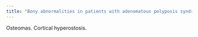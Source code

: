 ```yaml
---
title: "Bony abnormalities in patients with adenomatous polyposis syndrome?"
---
```

Osteomas. Cortical hyperostosis.

